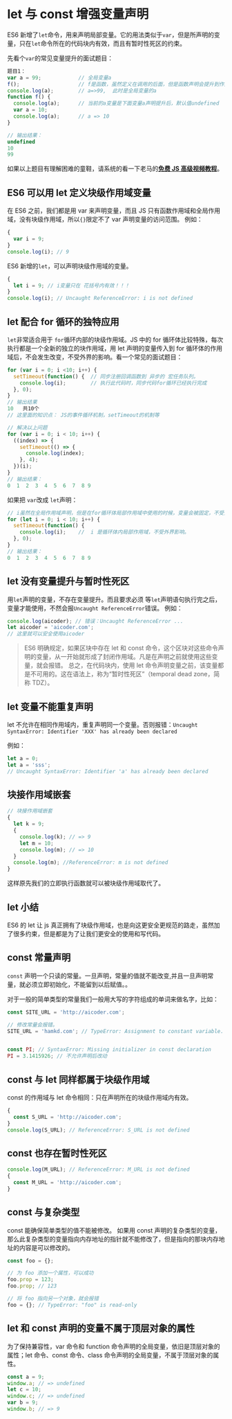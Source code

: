 # let 与 const 增强变量声明

ES6 新增了`let`命令，用来声明局部变量。它的用法类似于`var`，但是所声明的变量，只在`let`命令所在的代码块内有效，而且有暂时性死区的约束。

先看个`var`的常见变量提升的面试题目：

```js
题目1：
var a = 99;            // 全局变量a
f();                   // f是函数，虽然定义在调用的后面，但是函数声明会提升到作用域的顶部。
console.log(a);        // a=>99,  此时是全局变量的a
function f() {
  console.log(a);      // 当前的a变量是下面变量a声明提升后，默认值undefined
  var a = 10;
  console.log(a);      // a => 10
}

// 输出结果：
undefined
10
99
```

如果以上题目有理解困难的童鞋，请系统的看一下老马的[**免费 JS 高级视频教程**](http://qtxh.ke.qq.com/)。

## ES6 可以用 let 定义块级作用域变量

在 ES6 之前，我们都是用 var 来声明变量，而且 JS 只有函数作用域和全局作用域，没有块级作用域，所以`{}`限定不了 var 声明变量的访问范围。
例如：

```js
{
  var i = 9;
}
console.log(i); // 9
```

ES6 新增的`let`，可以声明块级作用域的变量。

```js
{
  let i = 9; // i变量只在 花括号内有效！！！
}
console.log(i); // Uncaught ReferenceError: i is not defined
```

## let 配合 for 循环的独特应用

`let`非常适合用于 `for`循环内部的块级作用域。JS 中的 for 循环体比较特殊，每次执行都是一个全新的独立的块作用域，用 let 声明的变量传入到 for 循环体的作用域后，不会发生改变，不受外界的影响。看一个常见的面试题目：

```js
for (var i = 0; i <10; i++) {  
  setTimeout(function() {  // 同步注册回调函数到 异步的 宏任务队列。
    console.log(i);        // 执行此代码时，同步代码for循环已经执行完成
  }, 0);
}
// 输出结果
10   共10个
// 这里面的知识点： JS的事件循环机制，setTimeout的机制等

// 解决以上问题
for (var i = 0; i < 10; i++) {
  ((index) => {
    setTimeout(() => {
      console.log(index);
    }, 4);
  })(i);
}
// 输出结果：
0  1  2  3  4  5  6  7  8 9
```

如果把 `var`改成 `let`声明：

```js
// i虽然在全局作用域声明，但是在for循环体局部作用域中使用的时候，变量会被固定，不受外界干扰。
for (let i = 0; i < 10; i++) {
  setTimeout(function() {
    console.log(i);    //  i 是循环体内局部作用域，不受外界影响。
  }, 0);
}
// 输出结果：
0  1  2  3  4  5  6  7  8 9
```

## let 没有变量提升与暂时性死区

用`let`声明的变量，不存在变量提升。而且要求必须 等`let`声明语句执行完之后，变量才能使用，不然会报`Uncaught ReferenceError`错误。
例如：

```js
console.log(aicoder); // 错误：Uncaught ReferenceError ...
let aicoder = 'aicoder.com';
// 这里就可以安全使用aicoder
```

> ES6 明确规定，如果区块中存在 let 和 const 命令，这个区块对这些命令声明的变量，从一开始就形成了封闭作用域。凡是在声明之前就使用这些变量，就会报错。
> 总之，在代码块内，使用 let 命令声明变量之前，该变量都是不可用的。这在语法上，称为“暂时性死区”（temporal dead zone，简称 TDZ）。

## let 变量不能重复声明

let 不允许在相同作用域内，重复声明同一个变量。否则报错：`Uncaught SyntaxError: Identifier 'XXX' has already been declared`

例如：

```js
let a = 0;
let a = 'sss';
// Uncaught SyntaxError: Identifier 'a' has already been declared
```

## 块接作用域嵌套

```js
// 块接作用域嵌套
{
  let k = 9;
  {
    console.log(k); // => 9
    let m = 10;
    console.log(m); // => 10
  }
  console.log(m); //ReferenceError: m is not defined
}
```

这样原先我们的立即执行函数就可以被块级作用域取代了。

## let 小结

ES6 的 let 让 js 真正拥有了块级作用域，也是向这更安全更规范的路走，虽然加了很多约束，但是都是为了让我们更安全的使用和写代码。

## const 常量声明

`const` 声明一个只读的常量。一旦声明，常量的值就不能改变,并且一旦声明常量，就必须立即初始化，不能留到以后赋值。。

对于一般的简单类型的常量我们一般用大写的字符组成的单词来做名字，比如：

```js
const SITE_URL = 'http://aicoder.com';

// 修改常量会报错。
SITE_URL = 'hamkd.com'; // TypeError: Assignment to constant variable.


const PI; // SyntaxError: Missing initializer in const declaration
PI = 3.1415926; // 不允许声明后改动
```

## const 与 let 同样都属于块级作用域

const 的作用域与 let 命令相同：只在声明所在的块级作用域内有效。

```js
{
  const S_URL = 'http://aicoder.com';
}
console.log(S_URL); // ReferenceError: S_URL is not defined
```

## const 也存在暂时性死区

```js
console.log(M_URL); // ReferenceError: M_URL is not defined
{
  const M_URL = 'http://aicoder.com';
}
```

## const 与复杂类型

const 能确保简单类型的值不能被修改。
如果用 const 声明的复杂类型的变量，那么此复杂类型的变量指向内存地址的指针就不能修改了，但是指向的那块内存地址的内容是可以修改的。

```js
const foo = {};

// 为 foo 添加一个属性，可以成功
foo.prop = 123;
foo.prop; // 123

// 将 foo 指向另一个对象，就会报错
foo = {}; // TypeError: "foo" is read-only
```

## let 和 const 声明的变量不属于顶层对象的属性

为了保持兼容性，var 命令和 function 命令声明的全局变量，依旧是顶层对象的属性；let 命令、const 命令、class 命令声明的全局变量，不属于顶层对象的属性。

```js
const a = 9;
window.a; // => undefined
let c = 10;
window.c; // => undefined
var b = 9;
window.b; // => 9
```
